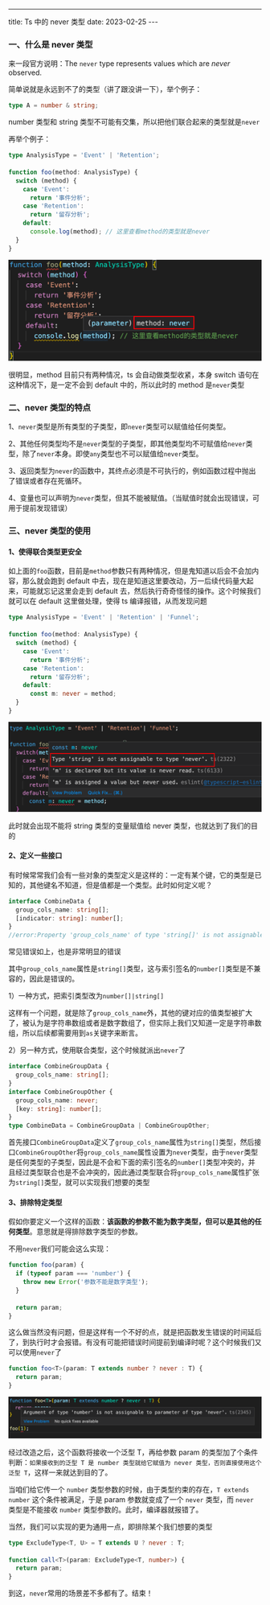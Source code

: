 ---

title: Ts 中的 never 类型
date: 2023-02-25
---​

### 一、什么是 never 类型

来一段官方说明：The `never` type represents values which are _never_ observed.

简单说就是永远到不了的类型（讲了跟没讲一下），举个例子：

```typescript
type A = number & string;
```

number 类型和 string 类型不可能有交集，所以把他们联合起来的类型就是`never`

再举个例子：

```typescript
type AnalysisType = 'Event' | 'Retention';

function foo(method: AnalysisType) {
  switch (method) {
    case 'Event':
      return '事件分析';
    case 'Retention':
      return '留存分析';
    default:
      console.log(method); // 这里查看method的类型就是never
  }
}
```

![image-20230331224055651](../assets/never/never01.png)

很明显，method 目前只有两种情况，ts 会自动做类型收紧，本身 switch 语句在这种情况下，是一定不会到 default 中的，所以此时的 method 是`never`类型

### 二、never 类型的特点

1、`never`类型是所有类型的子类型，即`never`类型可以赋值给任何类型。

2、其他任何类型均不是`never`类型的子类型，即其他类型均不可赋值给`never`类型，除了`never`本身。即使`any`类型也不可以赋值给`never`类型。

3、返回类型为`never`的函数中，其终点必须是不可执行的，例如函数过程中抛出了错误或者存在死循环。

4、变量也可以声明为`never`类型，但其不能被赋值。（当赋值时就会出现错误，可用于提前发现错误）

### 三、never 类型的使用

#### 1、使得联合类型更安全

如上面的`foo`函数，目前是`method`参数只有两种情况，但是鬼知道以后会不会加内容，那么就会跑到 default 中去，现在是知道这里要改动，万一后续代码量大起来，可能就忘记这里会走到 default 去，然后执行奇奇怪怪的操作。这个时候我们就可以在 default 这里做处理，使得 ts 编译报错，从而发现问题

```typescript
type AnalysisType = 'Event' | 'Retention' | 'Funnel';

function foo(method: AnalysisType) {
  switch (method) {
    case 'Event':
      return '事件分析';
    case 'Retention':
      return '留存分析';
    default:
      const m: never = method;
  }
}
```

![image-20230331224833115](../assets/never/never02.png)

此时就会出现不能将 string 类型的变量赋值给 never 类型，也就达到了我们的目的

#### 2、定义一些接口

有时候常常我们会有一些对象的类型定义是这样的：一定有某个键，它的类型是已知的，其他键名不知道，但是值都是一个类型。此时如何定义呢？

```typescript
interface CombineData {
  group_cols_name: string[];
  [indicator: string]: number[];
}
//error:Property 'group_cols_name' of type 'string[]' is not assignable to 'string' index type 'number[]'.
```

常见错误如上，也是非常明显的错误

其中`group_cols_name`属性是`string[]`类型，这与索引签名的`number[]`类型是不兼容的，因此是错误的。

1）一种方式，把索引类型改为`number[]|string[]`

这样有一个问题，就是除了`group_cols_name`外，其他的键对应的值类型被扩大了，被认为是字符串数组或者是数字数组了，但实际上我们又知道一定是字符串数组，所以后续都需要用到`as`关键字来断言。

2）另一种方式，使用联合类型，这个时候就派出`never`了

```typescript
interface CombineGroupData {
  group_cols_name: string[];
}
interface CombineGroupOther {
  group_cols_name: never;
  [key: string]: number[];
}
type CombineData = CombineGroupData | CombineGroupOther;
```

首先接口`CombineGroupData`定义了`group_cols_name`属性为`string[]`类型，然后接口`CombineGroupOther`将`group_cols_name`属性设置为`never`类型，由于`never`类型是任何类型的子类型，因此是不会和下面的索引签名的`number[]`类型冲突的，并且经过类型联合也是不会冲突的，因此通过类型联合将`group_cols_name`属性扩张为`string[]`类型，就可以实现我们想要的类型

#### 3、排除特定类型

假如你要定义一个这样的函数：**该函数的参数不能为数字类型，但可以是其他的任何类型**。意思就是得排除数字类型的参数。

不用`never`我们可能会这么实现：

```typescript
function foo(param) {
  if (typeof param === 'number') {
    throw new Error('参数不能是数字类型');
  }

  return param;
}
```

这么做当然没有问题，但是这样有一个不好的点，就是把函数发生错误的时间延后了，到执行时才会报错。有没有可能把错误时间提前到编译时呢？这个时候我们又可以使用`never`了

```typescript
function foo<T>(param: T extends number ? never : T) {
  return param;
}
```

![image-20230331230525622](../assets/never/never03.png)

经过改造之后，这个函数将接收一个泛型 T，再给参数 param 的类型加了个条件判断：`如果接收到的泛型 T 是 number 类型就给它赋值为 never 类型，否则直接使用这个泛型 T`，这样一来就达到目的了。

当咱们给它传一个 `number` 类型参数的时候，由于类型约束的存在，`T extends number` 这个条件被满足，于是 param 参数就变成了一个 `never` 类型，而 `never` 类型是不能接收 `number` 类型参数的。此时，编译器就报错了。

当然，我们可以实现的更为通用一点，即排除某个我们想要的类型

```typescript
type ExcludeType<T, U> = T extends U ? never : T;

function call<T>(param: ExcludeType<T, number>) {
  return param;
}
```

到这，`never`常用的场景差不多都有了。结束！
